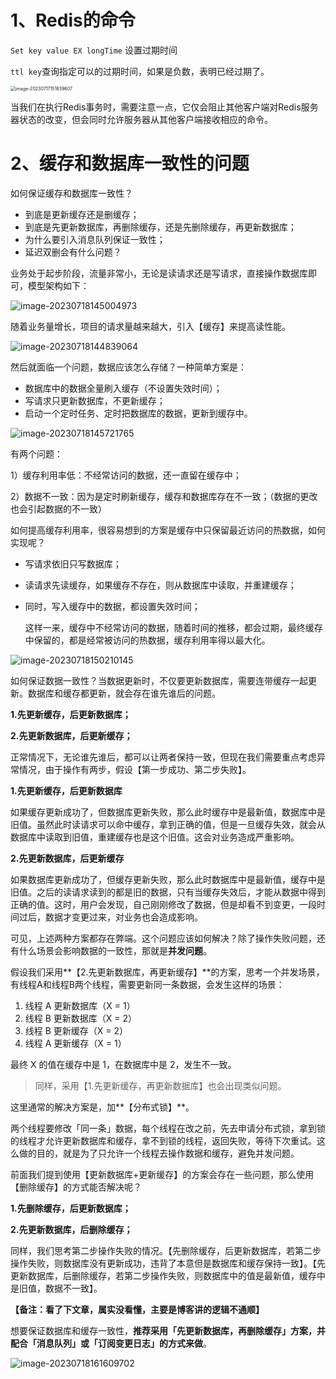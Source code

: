# 1、Redis的命令

`Set key value EX longTime` 设置过期时间

`ttl key`查询指定可以的过期时间，如果是负数，表明已经过期了。

<img src="/Users/jiang/Desktop/Workspace/笔记文档/Redis.assets/image-20230717151839607.png" alt="image-20230717151839607" style="zoom:50%;" />

当我们在执行Redis事务时，需要注意一点，它仅会阻止其他客户端对Redis服务器状态的改变，但会同时允许服务器从其他客户端接收相应的命令。

# 2、缓存和数据库一致性的问题

如何保证缓存和数据库一致性？

- 到底是更新缓存还是删缓存；
- 到底是先更新数据库，再删除缓存，还是先删除缓存，再更新数据库；
- 为什么要引入消息队列保证一致性；
- 延迟双删会有什么问题？

业务处于起步阶段，流量非常小，无论是读请求还是写请求，直接操作数据库即可，模型架构如下：

![image-20230718145004973](/Users/jiang/Desktop/Workspace/笔记文档/Redis.assets/image-20230718145004973.png)

随着业务量增长，项目的请求量越来越大，引入【缓存】来提高读性能。

![image-20230718144839064](/Users/jiang/Desktop/Workspace/笔记文档/Redis.assets/image-20230718144839064.png)

然后就面临一个问题，数据应该怎么存储？一种简单方案是：

- 数据库中的数据全量刷入缓存（不设置失效时间）；
- 写请求只更新数据库，不更新缓存；
- 启动一个定时任务、定时把数据库的数据，更新到缓存中。

![image-20230718145721765](/Users/jiang/Desktop/Workspace/笔记文档/Redis.assets/image-20230718145721765.png)

有两个问题：

1）缓存利用率低：不经常访问的数据，还一直留在缓存中；

2）数据不一致：因为是定时刷新缓存，缓存和数据库存在不一致；（数据的更改也会引起数据的不一致）

如何提高缓存利用率，很容易想到的方案是缓存中只保留最近访问的热数据，如何实现呢？

- 写请求依旧只写数据库；

- 读请求先读缓存，如果缓存不存在，则从数据库中读取，并重建缓存；

- 同时，写入缓存中的数据，都设置失效时间；

  这样一来，缓存中不经常访问的数据，随着时间的推移，都会过期，最终缓存中保留的，都是经常被访问的热数据，缓存利用率得以最大化。

![image-20230718150210145](/Users/jiang/Desktop/Workspace/笔记文档/Redis.assets/image-20230718150210145.png)

如何保证数据一致性？当数据更新时，不仅要更新数据库，需要连带缓存一起更新。数据库和缓存都更新，就会存在谁先谁后的问题。

**1.先更新缓存，后更新数据库；**

**2.先更新数据库，后更新缓存；**

正常情况下，无论谁先谁后，都可以让两者保持一致，但现在我们需要重点考虑异常情况，由于操作有两步，假设【第一步成功、第二步失败】。

**1.先更新缓存，后更新数据库**

如果缓存更新成功了，但数据库更新失败，那么此时缓存中是最新值，数据库中是旧值。虽然此时读请求可以命中缓存，拿到正确的值，但是一旦缓存失效，就会从数据库中读取到旧值，重建缓存也是这个旧值。这会对业务造成严重影响。

**2.先更新数据库，后更新缓存**

如果数据库更新成功了，但缓存更新失败，那么此时数据库中是最新值，缓存中是旧值。之后的读请求读到的都是旧的数据，只有当缓存失效后，才能从数据中得到正确的值。这时，用户会发现，自己刚刚修改了数据，但是却看不到变更，一段时间过后，数据才变更过来，对业务也会造成影响。

可见，上述两种方案都存在弊端。这个问题应该如何解决？除了操作失败问题，还有什么场景会影响数据的一致性，那就是**并发问题**。

假设我们采用**【2.先更新数据库，再更新缓存】**的方案，思考一个并发场景，有线程A和线程B两个线程，需要更新同一条数据，会发生这样的场景：

1. 线程 A 更新数据库（X = 1）
2. 线程 B 更新数据库（X = 2）
3. 线程 B 更新缓存（X = 2）
4. 线程 A 更新缓存（X = 1）

最终 X 的值在缓存中是 1，在数据库中是 2，发生不一致。

> 同样，采用【1.先更新缓存，再更新数据库】也会出现类似问题。

这里通常的解决方案是，加**【分布式锁】**。

两个线程要修改「同一条」数据，每个线程在改之前，先去申请分布式锁，拿到锁的线程才允许更新数据库和缓存，拿不到锁的线程，返回失败，等待下次重试。这么做的目的，就是为了只允许一个线程去操作数据和缓存，避免并发问题。

前面我们提到使用【更新数据库+更新缓存】的方案会存在一些问题，那么使用【删除缓存】的方式能否解决呢？

**1.先删除缓存，后更新数据库；**

**2.先更新数据库，后删除缓存；**

同样，我们思考第二步操作失败的情况。【先删除缓存，后更新数据库，若第二步操作失败，则数据库没有更新成功，违背了本意但是数据库和缓存保持一致】。【先更新数据库，后删除缓存，若第二步操作失败，则数据库中的值是最新值，缓存中是旧值，数据不一致】。

**【备注：看了下文章，属实没看懂，主要是博客讲的逻辑不通顺】**

想要保证数据库和缓存一致性，**推荐采用「先更新数据库，再删除缓存」方案，并配合「消息队列」或「订阅变更日志」的方式来做**。

![image-20230718161609702](/Users/jiang/Desktop/Workspace/笔记文档/Redis.assets/image-20230718161609702.png)